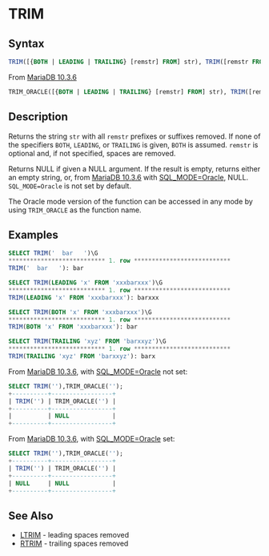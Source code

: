 # TRIM

## Syntax

```sql
TRIM([{BOTH | LEADING | TRAILING} [remstr] FROM] str), TRIM([remstr FROM] str)
```

From [MariaDB 10.3.6](/kb/en/mariadb-1036-release-notes/)

```sql
TRIM_ORACLE([{BOTH | LEADING | TRAILING} [remstr] FROM] str), TRIM([remstr FROM] str)
```

## Description

Returns the string `str` with all `remstr` prefixes or suffixes removed. If none of the specifiers `BOTH`, `LEADING`, or `TRAILING` is given, `BOTH` is assumed. `remstr` is optional and, if not specified, spaces are removed.

Returns NULL if given a NULL argument. If the result is empty, returns either an empty string, or, from [MariaDB 10.3.6](/kb/en/mariadb-1036-release-notes/) with [SQL_MODE=Oracle](/kb/en/sql_modeoracle/), NULL. `SQL_MODE=Oracle` is not set by default.

The Oracle mode version of the function can be accessed in any mode by using `TRIM_ORACLE` as the function name.

## Examples

```sql
SELECT TRIM('  bar   ')\G
*************************** 1. row ***************************
TRIM('  bar   '): bar

SELECT TRIM(LEADING 'x' FROM 'xxxbarxxx')\G
*************************** 1. row ***************************
TRIM(LEADING 'x' FROM 'xxxbarxxx'): barxxx

SELECT TRIM(BOTH 'x' FROM 'xxxbarxxx')\G
*************************** 1. row ***************************
TRIM(BOTH 'x' FROM 'xxxbarxxx'): bar

SELECT TRIM(TRAILING 'xyz' FROM 'barxxyz')\G
*************************** 1. row ***************************
TRIM(TRAILING 'xyz' FROM 'barxxyz'): barx
```

From [MariaDB 10.3.6](/kb/en/mariadb-1036-release-notes/), with [SQL_MODE=Oracle](/kb/en/sql_modeoracle/) not set:

```sql
SELECT TRIM(''),TRIM_ORACLE('');
+----------+-----------------+
| TRIM('') | TRIM_ORACLE('') |
+----------+-----------------+
|          | NULL            |
+----------+-----------------+
```

From [MariaDB 10.3.6](/kb/en/mariadb-1036-release-notes/), with [SQL_MODE=Oracle](/kb/en/sql_modeoracle/) set:

```sql
SELECT TRIM(''),TRIM_ORACLE('');
+----------+-----------------+
| TRIM('') | TRIM_ORACLE('') |
+----------+-----------------+
| NULL     | NULL            |
+----------+-----------------+
```

## See Also

- [LTRIM](/built-in-functions/string-functions/ltrim/) - leading spaces removed
- [RTRIM](/built-in-functions/string-functions/rtrim/) - trailing spaces removed